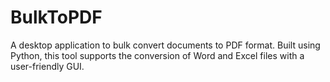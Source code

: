 # BulkToPDF
A desktop application to bulk convert documents to PDF format. Built using Python, this tool supports the conversion of Word and Excel files with a user-friendly GUI. 
